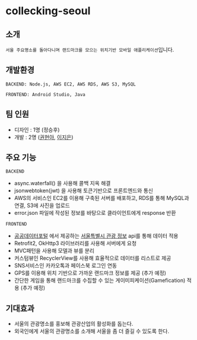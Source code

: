 # collecking-seoul


## 소개
`서울 주요명소를 돌아다니며 랜드마크를 모으는 위치기반 모바일 애플리케이션`입니다.


## 개발환경
`BACKEND: Node.js, AWS EC2, AWS RDS, AWS S3, MySQL`

`FRONTEND: Android Studio, Java`


## 팀 인원
- 디자인 : 1명 (정승후)
- 개발 : 2명 ([권현아](https://github.com/kwonhyeona), [이지은](https://github.com/Leejieun3001))


## 주요 기능
`BACKEND`
- async.waterfall() 을 사용해 콜백 지옥 해결
- jsonwebtoken(jwt) 을 사용해 토큰기반으로 프론트엔드와 통신
- AWS의 서비스인 EC2를 이용해 구축된 서버를 배포하고, RDS를 통해 MySQL과 연결, S3에 사진을 업로드
- error.json 파일에 작성된 정보를 바탕으로 클라이언트에게 response 반환

`FRONTEND`
- [공공데이터포털](https://www.data.go.kr/) 에서 제공하는 [서울특별시 관광 정보](https://www.data.go.kr/dataset/3054257/fileData.do) api를 통해 데이터 적용
- Retrofit2, OkHttp3 라이브러리를 사용해 서버에게 요청
- MVC패턴을 사용해 모델과 뷰를 분리
- 커스텀뷰인 RecyclerView를 사용해 효율적으로 데이터를 리스트로 제공
- SNS서비스인 카카오톡과 페이스북 로그인 연동
- GPS를 이용해 위치 기반으로 가까운 랜드마크 정보를 제공 (추가 예정)
- 간단한 게임을 통해 랜드마크를 수집할 수 있는 게이미피케이션(Gamefication) 적용 (추가 예정)


## 기대효과
- 서울의 관광명소를 홍보해 관광산업의 활성화를 돕는다.
- 외국인에게 서울의 관광명소를 소개해 서울을 좀 더 즐길 수 있도록 한다.
